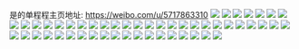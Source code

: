 是的单程程主页地址: https://weibo.com/u/5717863310 
![](https://wx4.sinaimg.cn/mw2000/006eXzrMly1h9ibnva62ej30u0140dlo.jpg) 
![](https://wx4.sinaimg.cn/mw2000/006eXzrMly1h9ibnvhrn2j30u0140wlp.jpg) 
![](https://wx4.sinaimg.cn/mw2000/006eXzrMly1h9cmmexqclj31400u0ak9.jpg) 
![](https://wx4.sinaimg.cn/mw2000/006eXzrMly1h9cmmf9xwsj31400u0ndv.jpg) 
![](https://wx4.sinaimg.cn/mw2000/006eXzrMly1h9cmmfirl5j31400u0k47.jpg) 
![](https://wx4.sinaimg.cn/mw2000/006eXzrMly1h9cmmemlddj31400u010g.jpg) 
![](https://wx4.sinaimg.cn/mw2000/006eXzrMly1h9cmmg7eoqj30u0141ahq.jpg) 
![](https://wx4.sinaimg.cn/mw2000/006eXzrMly1h9cmmgg4dij30u0140gtc.jpg) 
![](https://wx4.sinaimg.cn/mw2000/006eXzrMly1h9cmmgpemfj30u01syn0e.jpg) 
![](https://wx4.sinaimg.cn/mw2000/006eXzrMly1h9bd970sl9j32c0340e82.jpg) 
![](https://wx4.sinaimg.cn/mw2000/006eXzrMly1h9a3pp44tbj32802yo4qt.jpg) 
![](https://wx4.sinaimg.cn/mw2000/006eXzrMly1h9a3prw4bwj32802yox6s.jpg) 
![](https://wx4.sinaimg.cn/mw2000/006eXzrMly1h9a3psvbrhj32xi18f1kx.jpg) 
![](https://wx4.sinaimg.cn/mw2000/006eXzrMly1h976wqvo2zj327r2ydkjp.jpg) 
![](https://wx4.sinaimg.cn/mw2000/006eXzrMly1h95q5at0iij32802yo7wj.jpg) 
![](https://wx4.sinaimg.cn/mw2000/006eXzrMly1h95q5dm52kj32802yo7wj.jpg) 
![](https://wx4.sinaimg.cn/mw2000/006eXzrMly1h95q59or3tj32802yox6q.jpg) 
![](https://wx4.sinaimg.cn/mw2000/006eXzrMly1h95q5ezu2ij32802yox6q.jpg) 
![](https://wx4.sinaimg.cn/mw2000/006eXzrMly1h905biv4zbj31uf2gkx6p.jpg) 
![](https://wx4.sinaimg.cn/mw2000/006eXzrMly1h905bk16dqj326k2wqe82.jpg) 
![](https://wx4.sinaimg.cn/mw2000/006eXzrMly1h905bm2txfj32ak323qv6.jpg) 
![](https://wx4.sinaimg.cn/mw2000/006eXzrMly1h8xa5wapvjj32802yoqv8.jpg) 
![](https://wx4.sinaimg.cn/mw2000/006eXzrMly1h8xa5ziotwj32802yox6s.jpg) 
![](https://wx4.sinaimg.cn/mw2000/006eXzrMly1h8vbdjgz1pj324j2u1u0y.jpg) 
![](https://wx4.sinaimg.cn/mw2000/006eXzrMly1h8vbdgiwhhj325o2vk1kz.jpg) 
![](https://wx4.sinaimg.cn/mw2000/006eXzrMly1h8vbdmqg48j326q2wz1kz.jpg) 
![](https://wx4.sinaimg.cn/mw2000/006eXzrMly1h8vbdpplzfj321c2pskjm.jpg) 
![](https://wx4.sinaimg.cn/mw2000/006eXzrMly1h8squ0vvbdj32802yox6s.jpg) 
![](https://wx4.sinaimg.cn/mw2000/006eXzrMly1h8squazkz5j32802yokjo.jpg) 
![](https://wx4.sinaimg.cn/mw2000/006eXzrMly1h8sqtwu8qrj33332bbb2c.jpg) 
![](https://wx4.sinaimg.cn/mw2000/006eXzrMly1h8squd33vyj33332bbb2c.jpg) 
![](https://wx4.sinaimg.cn/mw2000/006eXzrMly1h8qlncidngj32802yoqv7.jpg) 
![](https://wx4.sinaimg.cn/mw2000/006eXzrMly1h8qlnen3ebj32802yo4qs.jpg) 
![](https://wx4.sinaimg.cn/mw2000/006eXzrMly1h8qdulxu80j33332bb4qs.jpg) 
![](https://wx4.sinaimg.cn/mw2000/006eXzrMly1h8p70n9buyj32802yox6r.jpg) 
![](https://wx4.sinaimg.cn/mw2000/006eXzrMly1h8p70kw0u3j32802yox6r.jpg) 
![](https://wx4.sinaimg.cn/mw2000/006eXzrMly1h8p72j4xazj31li1741kx.jpg) 
![](https://wx4.sinaimg.cn/mw2000/006eXzrMly1h8p72lb7dxj33332bb7wk.jpg) 
![](https://wx4.sinaimg.cn/mw2000/006eXzrMly1h8p72n8v5oj33332bb1l0.jpg) 
![](https://wx4.sinaimg.cn/mw2000/006eXzrMly1h8p72pf3ylj3333222e84.jpg) 
![](https://wx4.sinaimg.cn/mw2000/006eXzrMly1h8otd8g2mjj32522urnpe.jpg) 
![](https://wx4.sinaimg.cn/mw2000/006eXzrMly1h8otd9yjarj325v2wdkjm.jpg) 
![](https://wx4.sinaimg.cn/mw2000/006eXzrMly1h8otd6ppd9j32272qyb2a.jpg) 
![](https://wx4.sinaimg.cn/mw2000/006eXzrMly1h8m1tekrehj32c02c04qq.jpg) 
![](https://wx4.sinaimg.cn/mw2000/006eXzrMly1h8m1v2nbc9j31be0zjn54.jpg) 
![](https://wx4.sinaimg.cn/mw2000/006eXzrMly1h8k1tbo2fhj323u2t4qv6.jpg) 
![](https://wx4.sinaimg.cn/mw2000/006eXzrMly1h8k1tcw3p0j324v2udnpe.jpg) 
![](https://wx4.sinaimg.cn/mw2000/006eXzrMly1h8k1te3c0pj32712xe1kz.jpg) 
![](https://wx4.sinaimg.cn/mw2000/006eXzrMly1h8k1tf54nhj323f2skqv6.jpg) 
![](https://wx4.sinaimg.cn/mw2000/006eXzrMly1h3u25lypurj32802yonpd.jpg) 
![](https://wx4.sinaimg.cn/mw2000/006eXzrMly1h3u25mpy6yj32802yokjl.jpg) 

